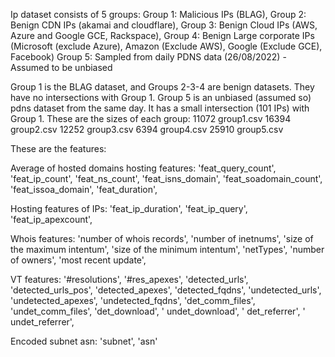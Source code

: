 Ip dataset consists of 5 groups:
Group 1: Malicious IPs (BLAG), 
Group 2: Benign CDN IPs (akamai and cloudflare), 
Group 3: Benign Cloud IPs (AWS, Azure and Google GCE, Rackspace), 
Group 4: Benign Large corporate IPs (Microsoft (exclude Azure), Amazon (Exclude AWS), Google (Exclude GCE), Facebook)
Group 5: Sampled from daily PDNS data (26/08/2022) - Assumed to be unbiased

Group 1 is the BLAG dataset, and Groups 2-3-4 are benign datasets. They have no intersections with Group 1. Group 5 is an unbiased (assumed so) pdns dataset from the same day. It has a small intersection (101 IPs) with Group 1.
These are the sizes of each group:
11072 group1.csv
16394 group2.csv
12252 group3.csv
 6394 group4.csv
25910 group5.csv

These are the features:

Average of hosted domains hosting features:
'feat_query_count', 'feat_ip_count', 'feat_ns_count', 'feat_isns_domain', 'feat_soadomain_count', 'feat_issoa_domain', 'feat_duration',

Hosting features of IPs:
'feat_ip_duration', 'feat_ip_query', 'feat_ip_apexcount',

Whois features:
'number of whois records', 'number of inetnums', 'size of the maximum intentum', 'size of the minimum intentum', 'netTypes', 'number of owners', 'most recent update',

VT features:
'#resolutions', '#res_apexes', 'detected_urls', 'detected_urls_pos', 'detected_apexes', 'detected_fqdns', 'undetected_urls', 'undetected_apexes', 'undetected_fqdns', 'det_comm_files', 'undet_comm_files', 'det_download', ' undet_download', ' det_referrer', ' undet_referrer',

Encoded subnet asn:
'subnet', 'asn'
